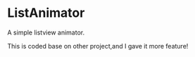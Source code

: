 ListAnimator
============

A simple listview animator.

This is coded base on other  project,and I gave it more feature!

